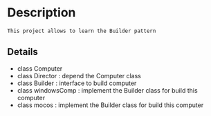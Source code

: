 # Description 
    This project allows to learn the Builder pattern 

## Details 

- class Computer 
- class Director : depend the Computer class 
- class Builder : interface to build computer 
- class windowsComp : implement the Builder class for build this computer 
- class mocos : implement the Builder class for build this computer 


